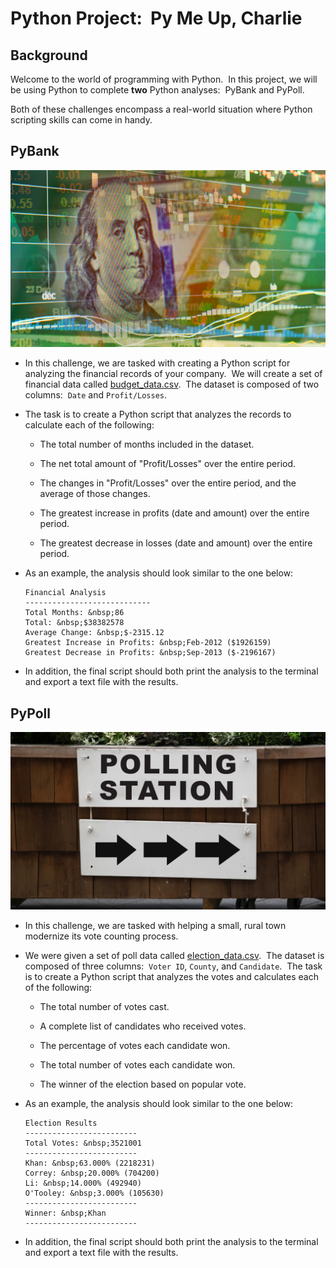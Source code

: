 # Python Project: &nbsp;Py Me Up, Charlie

## Background

Welcome to the world of programming with Python. &nbsp;In this project, we will be using Python to complete **two** Python analyses: &nbsp;PyBank and PyPoll.

Both of these challenges encompass a real-world situation where Python scripting skills can come in handy.

## PyBank

![Revenue](Images/revenue-per-lead.png)

* In this challenge, we are tasked with creating a Python script for analyzing the financial records of your company. &nbsp;We will create a set of financial data called [budget_data.csv](PyBank/Resources/budget_data.csv). &nbsp;The dataset is composed of two columns: &nbsp;`Date` and `Profit/Losses`.

* The task is to create a Python script that analyzes the records to calculate each of the following:

  * The total number of months included in the dataset.

  * The net total amount of "Profit/Losses" over the entire period.

  * The changes in "Profit/Losses" over the entire period, and the average of those changes.

  * The greatest increase in profits (date and amount) over the entire period.

  * The greatest decrease in losses (date and amount) over the entire period.

* As an example, the analysis should look similar to the one below:

  ```text
  Financial Analysis
  ----------------------------
  Total Months: &nbsp;86
  Total: &nbsp;$38382578
  Average Change: &nbsp;$-2315.12
  Greatest Increase in Profits: &nbsp;Feb-2012 ($1926159)
  Greatest Decrease in Profits: &nbsp;Sep-2013 ($-2196167)
  ```

* In addition, the final script should both print the analysis to the terminal and export a text file with the results.

## PyPoll

![Vote Counting](Images/Vote_counting.png)

* In this challenge, we are tasked with helping a small, rural town modernize its vote counting process.

* We were given a set of poll data called [election_data.csv](PyPoll/Resources/election_data.csv). &nbsp;The dataset is composed of three columns: &nbsp;`Voter ID`, `County`, and `Candidate`. &nbsp;The task is to create a Python script that analyzes the votes and calculates each of the following:

  * The total number of votes cast.

  * A complete list of candidates who received votes.

  * The percentage of votes each candidate won.

  * The total number of votes each candidate won.

  * The winner of the election based on popular vote.

* As an example, the analysis should look similar to the one below:

  ```text
  Election Results
  -------------------------
  Total Votes: &nbsp;3521001
  -------------------------
  Khan: &nbsp;63.000% (2218231)
  Correy: &nbsp;20.000% (704200)
  Li: &nbsp;14.000% (492940)
  O'Tooley: &nbsp;3.000% (105630)
  -------------------------
  Winner: &nbsp;Khan
  -------------------------
  ```

* In addition, the final script should both print the analysis to the terminal and export a text file with the results.
